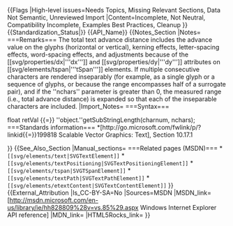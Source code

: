 {{Flags
|High-level issues=Needs Topics, Missing Relevant Sections, Data Not Semantic, Unreviewed Import
|Content=Incomplete, Not Neutral, Compatibility Incomplete, Examples Best Practices, Cleanup
}}
{{Standardization_Status|}}
{{API_Name}}
{{Notes_Section
|Notes=
===Remarks===
The total text advance distance includes the advance value on the glyphs (horizontal or vertical), kerning effects, letter-spacing effects, word-spacing effects, and adjustments because of the  [[svg/properties/dx|'''dx''']] and [[svg/properties/dy|'''dy''']] attributes on [[svg/elements/tspan|'''tSpan''']] elements.
If multiple consecutive characters are rendered inseparably (for example, as a single glyph or a sequence of glyphs, or because the range encompasses half of a surrogate pair), and  if the ''nchars'' parameter is greater than 0, the measured range (i.e., total advance distance) is expanded so that each of the inseparable characters are included.
|Import_Notes=
===Syntax===
<div class{{=}}"code">float retVal {{=}} ''object.''getSubStringLength(charnum, nchars);</div>
===Standards information===
*[http://go.microsoft.com/fwlink/p/?linkid{{=}}199818 Scalable Vector Graphics: Text], Section 10.17.1


}}
{{See_Also_Section
|Manual_sections=
===Related pages (MSDN)===
*<code>[[svg/elements/text|SVGTextElement]]</code>
*<code>[[svg/elements/textPositioning|SVGTextPositioningElement]]</code>
*<code>[[svg/elements/tspan|SVGTSpanElement]]</code>
*<code>[[svg/elements/textPath|SVGTextPathElement]]</code>
*<code>[[svg/elements/etextContent|SVGTextContentElement]]</code>
}}
{{External_Attribution
|Is_CC-BY-SA=No
|Sources=MSDN
|MSDN_link=[http://msdn.microsoft.com/en-us/library/ie/hh828809%28v=vs.85%29.aspx Windows Internet Explorer API reference]
|MDN_link=
|HTML5Rocks_link=
}}